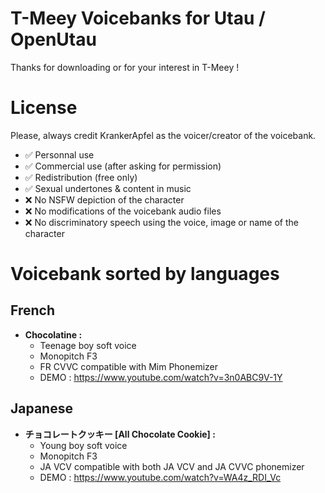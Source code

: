 # T-Meey Voicebanks for Utau / OpenUtau 

Thanks for downloading or for your interest in T-Meey !

# License 

Please, always credit KrankerApfel as the voicer/creator of the voicebank.
- ✅ Personnal use
- ✅ Commercial use (after asking for permission)
- ✅ Redistribution (free only)
- ✅ Sexual undertones & content in music 
- ❌ No NSFW depiction of the character
- ❌ No modifications of the voicebank audio files
- ❌ No discriminatory speech using the voice, image or name of the character

# Voicebank sorted by languages

## French 

* **Chocolatine :** 
  - Teenage boy soft voice
  - Monopitch F3
  - FR CVVC compatible with Mim Phonemizer
  - DEMO : https://www.youtube.com/watch?v=3n0ABC9V-1Y


## Japanese

* 	**チョコレートクッキー [All Chocolate Cookie] :** 
    - Young boy soft voice
    - Monopitch F3 
    - JA VCV compatible with both JA VCV and JA CVVC phonemizer
    - DEMO : https://www.youtube.com/watch?v=WA4z_RDI_Vc
